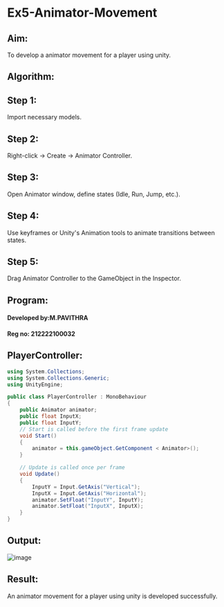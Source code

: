 # Ex5-Animator-Movement
## Aim:
To develop a animator movement for a player using unity.

## Algorithm:
## Step 1: 

Import necessary models.

## Step 2: 

 Right-click -> Create -> Animator Controller.

## Step 3: 

Open Animator window, define states (Idle, Run, Jump, etc.).

## Step 4: 

Use keyframes or Unity's Animation tools to animate transitions between states.

## Step 5: 

Drag Animator Controller to the GameObject in the Inspector.

## Program:

#### Developed by:M.PAVITHRA
#### Reg no: 212222100032

## PlayerController:
```c#
using System.Collections;
using System.Collections.Generic;
using UnityEngine;

public class PlayerController : MonoBehaviour
{
    public Animator animator;
    public float InputX;
    public float InputY;
    // Start is called before the first frame update
    void Start()
    {
        animator = this.gameObject.GetComponent < Animator>();
    }

    // Update is called once per frame
    void Update()
    {
        InputY = Input.GetAxis("Vertical");
        InputX = Input.GetAxis("Horizontal");
        animator.SetFloat("InputY", InputY);
        animator.SetFloat("InputX", InputX);
    }
}

```
## Output:

![image](https://github.com/user-attachments/assets/a74f0584-09bc-47d1-b030-9d4de5946a48)



## Result:

An animator movement for a player using unity is developed successfully.


